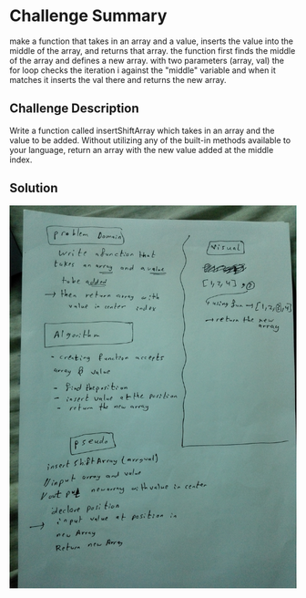 # Challenge Summary
make a function that takes in an array and a value, inserts the value into the middle of the array, and returns that array. the function
first finds the middle of the array and defines a new array. with two parameters (array, val) the for loop checks the iteration 
i against the "middle" variable and when it matches it inserts the val there and returns the new array.


## Challenge Description
Write a function called insertShiftArray which takes in an array and the value to be added. Without utilizing any of the
built-in methods available to your language, return an array with the new value added at the middle index.

## Solution
<img src="./data_structures_and_algorithms/challenges/array_shift/assests/array-shift.jpg">
